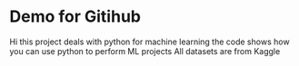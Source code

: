 # Demo for Gitihub
Hi this project deals with python for machine learning 
the code shows how you can use python to perform ML projects 
All datasets are from Kaggle 
